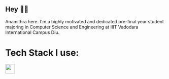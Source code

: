 ## Hey 🙋‍♀️
Anamithra here. I'm a highly motivated and dedicated pre-final year student majoring in Computer Science and Engineering at IIIT Vadodara International Campus Diu.

# Tech Stack I use:
<img width="30px" src="https://cdn.jsdelivr.net/gh/devicons/devicon@latest/icons/html5/html5-original.svg" />
          
  
